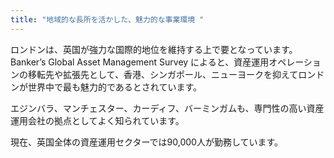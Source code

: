 ```yaml
---
title: "地域的な長所を活かした、魅力的な事業環境 "
---
```

ロンドンは、英国が強力な国際的地位を維持する上で要となっています。Banker’s Global Asset Management Survey によると、資産運用オペレーションの移転先や拡張先として、香港、シンガポール、ニューヨークを抑えてロンドンが世界中で最も魅力的であるとされています。

エジンバラ、マンチェスター、カーディフ、バーミンガムも、専門性の高い資産運用会社の拠点としてよく知られています。

現在、英国全体の資産運用セクターでは90,000人が勤務しています。
